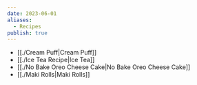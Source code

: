 ```yaml
---
date: 2023-06-01
aliases:
  - Recipes
publish: true
---
```

- [[./Cream Puff|Cream Puff]]
- [[./Ice Tea Recipe|Ice Tea]]
- [[./No Bake Oreo Cheese Cake|No Bake Oreo Cheese Cake]]
- [[./Maki Rolls|Maki Rolls]]